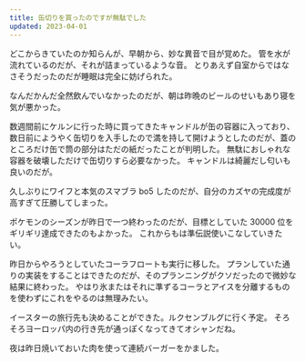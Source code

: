 ```yaml
---
title: 缶切りを買ったのですが無駄でした
updated: 2023-04-01
---
```


どこからきていたのか知らんが、早朝から、妙な異音で目が覚めた。
管を水が流れているのだが、それが詰まっているような音。
とりあえず自室からではなさそうだったのだが睡眠は完全に妨げられた。

なんだかんだ全然飲んでいなかったのだが、朝は昨晩のビールのせいもあり寝を気が悪かった。

数週間前にケルンに行った時に買ってきたキャンドルが缶の容器に入っており、数日前にようやく缶切りを入手したので満を持して開けようとしたのだが、蓋のところだけ缶で筒の部分はただの紙だったことが判明した。
無駄におしゃれな容器を破壊しただけで缶切りすら必要なかった。
キャンドルは綺麗だし匂いも良いのだが。

久しぶりにワイフと本気のスマブラ bo5 したのだが、自分のカズヤの完成度が高すぎて圧勝してしまった。

ポケモンのシーズンが昨日で一つ終わったのだが、目標としていた 30000 位をギリギリ達成できたのもよかった。
これからもは準伝説使いこなしていきたい。

昨日からやろうとしていたコーラフロートも実行に移した。
プランしていた通りの実装をすることはできたのだが、そのプランニングがクソだったので微妙な結果に終わった。
やはり氷またはそれに準ずるコーラとアイスを分離するものを使わずにこれをやるのは無理みたい。

イースターの旅行先も決めることができた。ルクセンブルグに行く予定。
そろそろヨーロッパ内の行き先が通っぽくなってきてオシャンだね。

夜は昨日焼いておいた肉を使って連続バーガーをかました。
